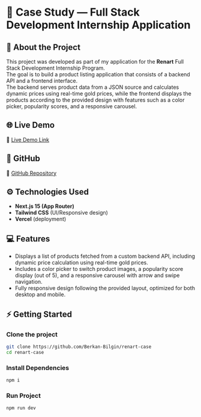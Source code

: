# 📄 Case Study — Full Stack Development Internship Application

## 🚀 About the Project

This project was developed as part of my application for the **Renart** Full Stack Development Internship Program.  
The goal is to build a product listing application that consists of a backend API and a frontend interface.  
The backend serves product data from a JSON source and calculates dynamic prices using real-time gold prices, while the frontend displays the products according to the provided design with features such as a color picker, popularity scores, and a responsive carousel.

## 🌐 Live Demo

🔗 [Live Demo Link](https://renart-case.vercel.app/)

## 💾 GitHub

🔗 [GitHub Repository](https://github.com/Berkan-Bilgin/renart-case)

## ⚙️ Technologies Used

- **Next.js 15 (App Router)**
- **Tailwind CSS** (UI/Responsive design)
- **Vercel** (deployment)

## 💻 Features

- Displays a list of products fetched from a custom backend API, including dynamic price calculation using real-time gold prices.
- Includes a color picker to switch product images, a popularity score display (out of 5), and a responsive carousel with arrow and swipe navigation.
- Fully responsive design following the provided layout, optimized for both desktop and mobile.

## ⚡ Getting Started

### Clone the project

```bash
git clone https://github.com/Berkan-Bilgin/renart-case
cd renart-case
```

### Install Dependencies

```bash
npm i
```

### Run Project

```bash
npm run dev
```
